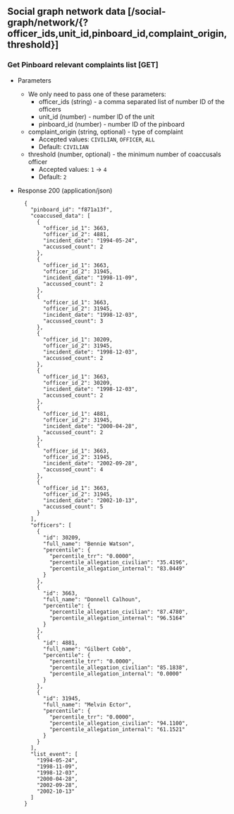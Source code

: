 ## Social graph network data [/social-graph/network/{?officer_ids,unit_id,pinboard_id,complaint_origin,threshold}]

### Get Pinboard relevant complaints list [GET]

+ Parameters
    + We only need to pass one of these parameters:
      + officer_ids (string) - a comma separated list of number ID of the officers
      + unit_id (number) - number ID of the unit
      + pinboard_id (number) - number ID of the pinboard
    + complaint_origin (string, optional) - type of complaint
      + Accepted values: `CIVILIAN`, `OFFICER`, `ALL`
      + Default: `CIVILIAN`
    + threshold (number, optional) - the minimum number of coaccusals officer
      + Accepted values: `1` -> `4`
      + Default: `2`


+ Response 200 (application/json)

        {
          "pinboard_id": "f871a13f",
          "coaccused_data": [
            {
              "officer_id_1": 3663,
              "officer_id_2": 4881,
              "incident_date": "1994-05-24",
              "accussed_count": 2
            },
            {
              "officer_id_1": 3663,
              "officer_id_2": 31945,
              "incident_date": "1998-11-09",
              "accussed_count": 2
            },
            {
              "officer_id_1": 3663,
              "officer_id_2": 31945,
              "incident_date": "1998-12-03",
              "accussed_count": 3
            },
            {
              "officer_id_1": 30209,
              "officer_id_2": 31945,
              "incident_date": "1998-12-03",
              "accussed_count": 2
            },
            {
              "officer_id_1": 3663,
              "officer_id_2": 30209,
              "incident_date": "1998-12-03",
              "accussed_count": 2
            },
            {
              "officer_id_1": 4881,
              "officer_id_2": 31945,
              "incident_date": "2000-04-28",
              "accussed_count": 2
            },
            {
              "officer_id_1": 3663,
              "officer_id_2": 31945,
              "incident_date": "2002-09-28",
              "accussed_count": 4
            },
            {
              "officer_id_1": 3663,
              "officer_id_2": 31945,
              "incident_date": "2002-10-13",
              "accussed_count": 5
            }
          ],
          "officers": [
            {
              "id": 30209,
              "full_name": "Bennie Watson",
              "percentile": {
                "percentile_trr": "0.0000",
                "percentile_allegation_civilian": "35.4196",
                "percentile_allegation_internal": "83.0449"
              }
            },
            {
              "id": 3663,
              "full_name": "Donnell Calhoun",
              "percentile": {
                "percentile_allegation_civilian": "87.4780",
                "percentile_allegation_internal": "96.5164"
              }
            },
            {
              "id": 4881,
              "full_name": "Gilbert Cobb",
              "percentile": {
                "percentile_trr": "0.0000",
                "percentile_allegation_civilian": "85.1838",
                "percentile_allegation_internal": "0.0000"
              }
            },
            {
              "id": 31945,
              "full_name": "Melvin Ector",
              "percentile": {
                "percentile_trr": "0.0000",
                "percentile_allegation_civilian": "94.1100",
                "percentile_allegation_internal": "61.1521"
              }
            }
          ],
          "list_event": [
            "1994-05-24",
            "1998-11-09",
            "1998-12-03",
            "2000-04-28",
            "2002-09-28",
            "2002-10-13"
          ]
        }
